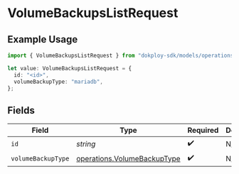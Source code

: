 # VolumeBackupsListRequest

## Example Usage

```typescript
import { VolumeBackupsListRequest } from "dokploy-sdk/models/operations";

let value: VolumeBackupsListRequest = {
  id: "<id>",
  volumeBackupType: "mariadb",
};
```

## Fields

| Field                                                                      | Type                                                                       | Required                                                                   | Description                                                                |
| -------------------------------------------------------------------------- | -------------------------------------------------------------------------- | -------------------------------------------------------------------------- | -------------------------------------------------------------------------- |
| `id`                                                                       | *string*                                                                   | :heavy_check_mark:                                                         | N/A                                                                        |
| `volumeBackupType`                                                         | [operations.VolumeBackupType](../../models/operations/volumebackuptype.md) | :heavy_check_mark:                                                         | N/A                                                                        |